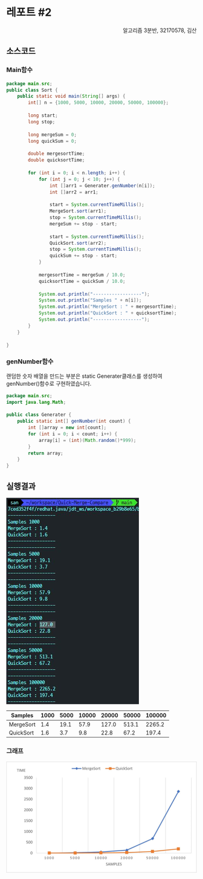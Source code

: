 # 레포트 #2
<div style="text-align: right"> 알고리즘 3분반, 32170578, 김산 </div>

## 소스코드

### Main함수

```java
package main.src;
public class Sort {
    public static void main(String[] args) {
        int[] n = {1000, 5000, 10000, 20000, 50000, 100000};

        long start;
        long stop;

        long mergeSum = 0;
        long quickSum = 0;

        double mergesortTime;
        double quicksortTime;

        for (int i = 0; i < n.length; i++) {
            for (int j = 0; j < 10; j++) {
                int []arr1 = Generater.genNumber(n[i]);
                int []arr2 = arr1;
    
                start = System.currentTimeMillis();
                MergeSort.sort(arr1);
                stop = System.currentTimeMillis();
                mergeSum += stop - start;
            
                start = System.currentTimeMillis();
                QuickSort.sort(arr2);
                stop = System.currentTimeMillis();
                quickSum += stop - start;
            }
    
            mergesortTime = mergeSum / 10.0;
            quicksortTime = quickSum / 10.0;
            
            System.out.println("------------------");
            System.out.println("Samples " + n[i]);
            System.out.println("MergeSort : " + mergesortTime);
            System.out.println("QuickSort : " + quicksortTime);
            System.out.println("------------------");
        }
    }
    
}
```

### genNumber함수

랜덤한 숫자 배열을 만드는 부분은 static Generater클래스를 생성하여 genNumber()함수로 구현하였습니다.

```java
package main.src;
import java.lang.Math;

public class Generater {
    public static int[] genNumber(int count) {
        int []array = new int[count];
        for (int i = 0; i < count; i++) {
            array[i] = (int)(Math.random()*999);
        }
        return array;
    }
}
```


## 실행결과

![](./Result.JPG)

Samples   | 1000 | 5000 | 10000 | 20000 | 50000 | 100000 | 
----------|------|------|-------|-------|-------|--------|
MergeSort | 1.4  | 19.1 | 57.9  | 127.0 | 513.1 | 2265.2 |
QuickSort | 1.6  | 3.7  | 9.8   | 22.8  | 67.2  | 197.4  |


### 그래프

![](./Graph.JPG)